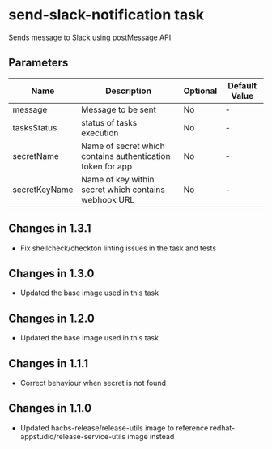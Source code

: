 # send-slack-notification task

Sends message to Slack using postMessage API

## Parameters
| Name            | Description                                                | Optional | Default Value             |
|-----------------|------------------------------------------------------------|----------|---------------------------|
| message         | Message to be sent                                         | No       | -                         |
| tasksStatus     | status of tasks execution                                  | No       | -                         |
| secretName      | Name of secret which contains authentication token for app | No       | -                         |
| secretKeyName   | Name of key within secret which contains webhook URL       | No       | -                         |

## Changes in 1.3.1
* Fix shellcheck/checkton linting issues in the task and tests

## Changes in 1.3.0
* Updated the base image used in this task

## Changes in 1.2.0
* Updated the base image used in this task

## Changes in 1.1.1
* Correct behaviour when secret is not found

## Changes in 1.1.0
* Updated hacbs-release/release-utils image to reference redhat-appstudio/release-service-utils image instead
